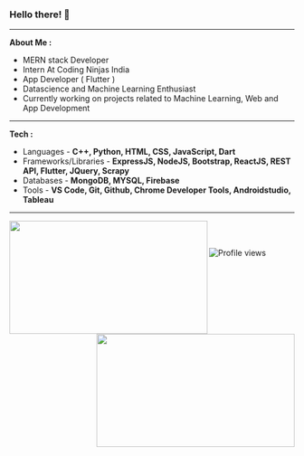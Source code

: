 ### Hello there! 👋                                             


<hr></hr>

 <strong>About Me : </strong>
 
<ul>
 
 <li>MERN stack Developer</li>
 <li>Intern At Coding Ninjas India </li>
 <li>App Developer ( Flutter ) </li>
 <li>Datascience and Machine Learning Enthusiast</li>
 <li>Currently working on projects related to Machine Learning, Web and App Development</li>

</ul>

 <hr></hr>
 
  <strong>Tech : </strong>
  
<ul>
     
<li>Languages - <strong> C++, Python, HTML, CSS, JavaScript, Dart</strong></li>
<li>Frameworks/Libraries - <strong>ExpressJS, NodeJS, Bootstrap, ReactJS, REST API, Flutter, JQuery, Scrapy</strong></li>
<li>Databases - <strong>MongoDB, MYSQL, Firebase</strong></li>
<li>Tools - <strong>VS Code, Git, Github, Chrome Developer Tools, Androidstudio, Tableau </strong></li>
</ul>
 



<hr></hr>


<img align="left" height="200" width = "350" src="https://github-readme-stats.vercel.app/api?username=Nagaraj-U&theme=default&show_icons=true&hide=contribs,issues&card_width=400" />
<!-- <img align="right" height="150" width = "300" src="https://github-readme-stats.vercel.app/api/top-langs/?username=Nagaraj-U&layout=compact" /> -->

<img align="right" height="200" width = "350" src="http://github-readme-streak-stats.herokuapp.com?user=Nagaraj-U&theme=dark)](https://git.io/streak-stats" />

<!-- [![GitHub Streak](http://github-readme-streak-stats.herokuapp.com?user=Nagaraj-U&theme=dark)](https://git.io/streak-stats) -->

<br></br>

![Profile views](https://komarev.com/ghpvc/?username=Nagaraj-U&color=green)

<!-- [![Top Langs](https://github-readme-stats.vercel.app/api/top-langs/?username=Nagaraj-U&layout=compact)](https://github.com/Nagaraj-U/github-readme-stats)
      ![Nagaraj's github stats](https://github-readme-stats.vercel.app/api?username=Nagaraj-U&theme=default&show_icons=true&hide=contribs,issues&card_width=400)
-->
